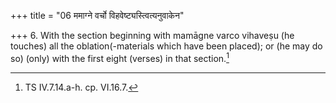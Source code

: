 +++
title = "06 ममाग्ने वर्चो विहवेष्ट्यस्त्वित्यनुवाकेन"

+++
6. With the section beginning with mamāgne varco vihaveṣu (he touches) all the oblation(-materials which have been placed); or (he may do so) (only) with the first eight (verses) in that section.[^2]  

[^1]: TS IV.7.14.a-k.  

[^2]: TS IV.7.14.a-h. cp. VI.16.7.  
